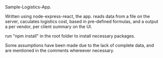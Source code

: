 Sample-Logistics-App.

Written using node-express-react, the app. reads data from a file on the server, caculates logistics cost, based in pre-defined formulas, and a output a per vendor, per client summary on the UI.

run "npm install" in the root folder to install necessary packages.

Some assumptions have been made due to the lack of complete data, and are mentioned in the comments whereever necessary.
